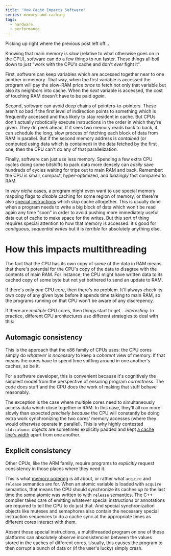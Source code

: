 ```yaml
---
title: "How Cache Impacts Software"
series: memory-and-caching
tags:
  - hardware
  - performance
---
```


Picking up right where the previous post left off...

<!-- blurb -->
Knowing that main memory is _slow_ (relative to what otherwise goes on in the CPU), software can do a few things to run faster. These things all boil down to just "work with the CPU's cache and don't _ever_ fight it".
<!-- blurb -->

First, software can keep variables which are accessed together near to one another in memory. That way, when the first variable is accessed the program will pay the slow-RAM price _once_ to fetch not only that variable but also its neighbors into cache. When the _next_ variable is accessed, the cost of touching RAM doesn't have to be paid _again_.

Second, software can avoid deep chains of pointers-to-pointers. These aren't _so_ bad if the first level of indirection points to something which is frequently accessed and thus likely to stay resident in cache. But CPUs don't actually robotically execute instructions in the order in which they're given. They do peek ahead. If it sees two memory reads back to back, it can schedule the long, slow process of fetching each block of data from RAM in parallel. But if the second memory address is _contained_ (or computed using data which is contained) in the data fetched by the first one, then the CPU can't do any of that parallelization.

Finally, software can just use less memory. Spending a few extra CPU cycles doing some bitshifts to pack data more densely can _easily_ save hundreds of cycles waiting for trips out to main RAM and back. Remember: the CPU is small, compact, hyper-optimized, and _blazingly_ fast compared to RAM.

In _very niche_ cases, a program might even want to use special memory mapping flags to _disable_ caching for some region of memory, or there're also [special instructions](https://stackoverflow.com/a/37092) which skip cache altogether. This is usually done when a program needs to write a big block of data which won't be read again any time "soon" in order to avoid pushing more immediately useful data out of cache to make space for the writes. But this sort of thing requires special attention to how that memory is accessed: it's good for _contiguous, sequential writes_ but it is _terrible_ for absolutely anything else.

# How this impacts multithreading

The fact that the CPU has its own copy of _some_ of the data in RAM means that there's potential for the CPU's copy of the data to disagree with the contents of main RAM. For instance, the CPU might have written data to its cached copy of some byte but not yet bothered to send an update to RAM.

If there's only _one_ CPU core, then there's no problem. It'll always check its own copy of any given byte before it spends time talking to main RAM, so the programs running on that CPU won't be aware of any discrepency.

If there are _multiple_ CPU cores, then things start to get ..._interesting_. In practice, different CPU architectures use different strategies to deal with this:

## Automagic consistency

This is the approach that the x86 family of CPUs uses: the CPU cores simply do _whatever is necessary_ to keep a _coherent_ view of memory. If that means the cores have to spend time sniffing around in one another's caches, so be it.

For a software developer, this is convenient because it's cognitively the simplest model from the perspective of ensuring program _correctness_. The code does stuff and the CPU does the work of making that stuff behave reasonably.

The exception is the case where multiple cores need to simultaneously access data which close together in RAM. In this case, they'll all run more slowly than expected _precisely because_ the CPU will constantly be doing extra work synchronizing the two cores' memory accesses (where they would otherwise operate in parallel). This is why highly contested `std::atomic` objects are sometimes explicitly padded and kept [a cache line's width](https://en.cppreference.com/w/cpp/thread/hardware_destructive_interference_size.html) apart from one another.

## Explicit consistency

Other CPUs, like the ARM family, require programs to _explicitly_ request consistency in those places where they need it.

This is what [memory ordering](https://en.cppreference.com/w/cpp/atomic/memory_order.html) is all about, or rather what `acquire` and `release` semantics are for. When an atomic variable is loaded with `acquire` semantics, that means the CPU should synchronize its caches _up to_ the last time the _same_ atomic was written to with `release` semantics. The C++ compiler takes care of emitting whatever special instructions or annotations are required to tell the CPU to do just that. And special synchronization objects like mutexes and semaphores also contain the necessary special instruction sequences to do a cache sync at the appropriate times as different cores interact with them.

Absent those special instructions, a multithreaded program on one of these platforms can absolutely observe inconsistencies between the values stored in the caches of different cores. Usually, this causes the program to then corrupt a bunch of data or (if the user's lucky) simply crash.